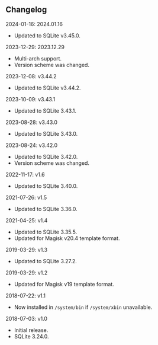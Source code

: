 ## Changelog

2024-01-16: 2024.01.16

-  Updated to SQLite v3.45.0.

2023-12-29: 2023.12.29

- Multi-arch support.
- Version scheme was changed.

2023-12-08: v3.44.2

- Updated to SQLite v3.44.2.

2023-10-09: v3.43.1

- Updated to SQLite 3.43.1.

2023-08-28: v3.43.0

- Updated to SQLite 3.43.0.

2023-08-24: v3.42.0

- Updated to SQLite 3.42.0.
- Version scheme was changed.

2022-11-17: v1.6

- Updated to SQLite 3.40.0.

2021-07-26: v1.5

- Updated to SQLite 3.36.0.

2021-04-25: v1.4

- Updated to SQLite 3.35.5.
- Updated for Magisk v20.4 template format.

2019-03-29: v1.3

- Updated to SQLite 3.27.2.

2019-03-29: v1.2

- Updated for Magisk v19 template format.

2018-07-22: v1.1

- Now installed in `/system/bin` if `/system/xbin` unavailable.

2018-07-03: v1.0

- Initial release.
- SQLite 3.24.0.
